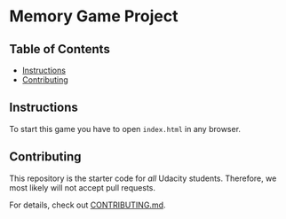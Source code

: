 # Memory Game Project

## Table of Contents

* [Instructions](#instructions)
* [Contributing](#contributing)

## Instructions

To start this game you have to open `index.html` in any browser. 

## Contributing

This repository is the starter code for _all_ Udacity students. Therefore, we most likely will not accept pull requests.

For details, check out [CONTRIBUTING.md](CONTRIBUTING.md).
